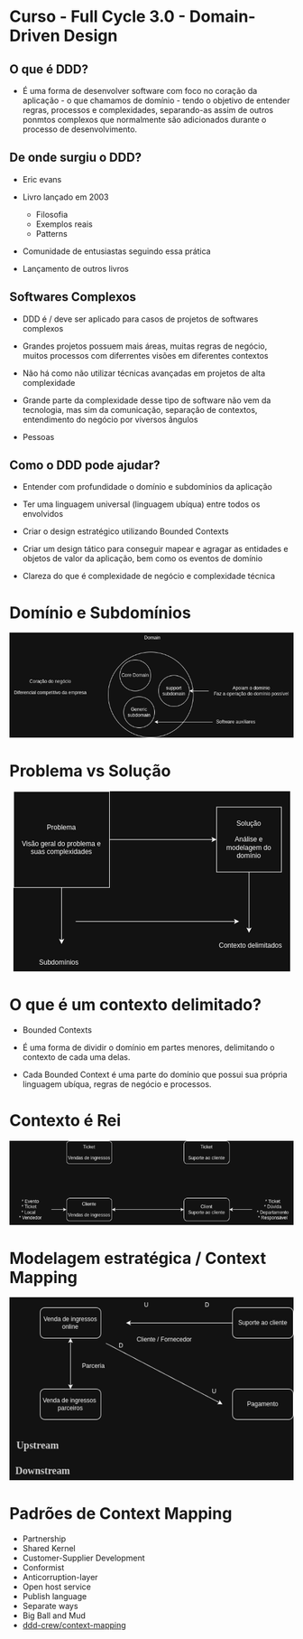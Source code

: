 # Curso - Full Cycle 3.0 - Domain-Driven Design

## O que é DDD?

- É uma forma de desenvolver software com foco no coração da aplicação - o que chamamos
  de domínio - tendo o objetivo de entender regras, processos e complexidades,
  separando-as assim de outros ponmtos complexos que normalmente são adicionados durante o
  processo de desenvolvimento.

## De onde surgiu o DDD?

- Eric evans

- Livro lançado em 2003

  - Filosofia
  - Exemplos reais
  - Patterns

- Comunidade de entusiastas seguindo essa prática

- Lançamento de outros livros

## Softwares Complexos

- DDD é / deve ser aplicado para casos de projetos de softwares complexos

- Grandes projetos possuem mais áreas, muitas regras de negócio, muitos processos
  com diferrentes visões em diferentes contextos

- Não há como não utilizar técnicas avançadas em projetos de alta complexidade

- Grande parte da complexidade desse tipo de software não vem da tecnologia, mas sim da
  comunicação, separação de contextos, entendimento do negócio por viversos ângulos

- Pessoas

## Como o DDD pode ajudar?

- Entender com profundidade o domínio e subdomínios da aplicação

- Ter uma linguagem universal (linguagem ubíqua) entre todos os envolvidos

- Criar o design estratégico utilizando Bounded Contexts

- Criar um design tático para conseguir mapear e agragar as entidades e objetos de valor da
  aplicação, bem como os eventos de domínio

- Clareza do que é complexidade de negócio e complexidade técnica

# Domínio e Subdomínios

<p align="center">
  <a href="">
    <img src="./resources/domain-subdomain.drawio.png">
  </a>
</p>

# Problema vs Solução

<p align="center">
  <a href="">
    <img src="./resources/problema-solucao.drawio.png">
  </a>
</p>

# O que é um contexto delimitado?

- Bounded Contexts

- É uma forma de dividir o domínio em partes menores, delimitando o contexto de cada uma delas.

- Cada Bounded Context é uma parte do domínio que possui sua própria linguagem ubíqua, regras de negócio e processos.

# Contexto é Rei

<p align="center">
  <a href="">
    <img src="./resources/contexto-rei.drawio.png">
  </a>
</p>

# Modelagem estratégica / Context Mapping

<p align="center">
  <a href="">
    <img src="./resources/context-mapping.drawio.png">
  </a>
</p>

# Padrões de Context Mapping

- Partnership
- Shared Kernel
- Customer-Supplier Development
- Conformist
- Anticorruption-layer
- Open host service
- Publish language
- Separate ways
- Big Ball and Mud
- [ddd-crew/context-mapping](https://github.com/ddd-crew/context-mapping)
